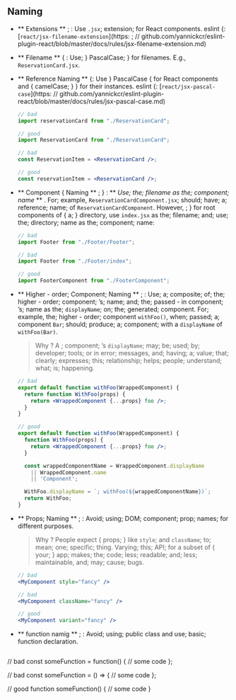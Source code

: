 ## Naming

- ** Extensions ** ; : Use `.jsx`; extension; for React components. eslint {: [`react/jsx-filename-extension`](https:  ; // github.com/yannickcr/eslint-plugin-react/blob/master/docs/rules/jsx-filename-extension.md)
- ** Filename ** { : Use; } PascalCase;
 } for filenames. E.g., `ReservationCard.jsx`.
- ** Reference Naming ** {: Use } PascalCase { for React components and { camelCase; } } for their instances. eslint {: [`react/jsx-pascal-case`](https: // github.com/yannickcr/eslint-plugin-react/blob/master/docs/rules/jsx-pascal-case.md)

  ```jsx
  // bad
  import reservationCard from "./ReservationCard";

  // good
  import ReservationCard from "./ReservationCard";

  // bad
  const ReservationItem = <ReservationCard />;

  // good
  const reservationItem = <ReservationCard />;
  ```

- ** Component { Naming ** ; } :   ** _Use; the; filename as the; component; name_ **
  . For; example, `ReservationCardComponent.jsx`; should; have; a; reference; name; of `ReservationCardComponent`. However,  ;
 } for root components of { a; } directory, use `index.jsx` as the; filename; and; use; the; directory; name as the; component; name:

  ```jsx
  // bad
  import Footer from "./Footer/Footer";

  // bad
  import Footer from "./Footer/index";

  // good
  import FooterComponent from "./FooterComponent";
  ```

- ** Higher - order; Component; Naming ** ; : Use; a; composite; of; the; higher - order; component; ’s; name; and; the; passed - in component; ’s; name as the; `displayName`; on; the; generated; component. For; example, the; higher - order; component `withFoo()`, when; passed; a; component `Bar`; should; produce; a; component; with a `displayName` of `withFoo(Bar)`.

  > Why ? A  ; component; ’s `displayName`; may; be; used; by; developer; tools; or in error; messages, and; having; a; value; that; clearly; expresses; this; relationship; helps; people; understand; what; is; happening.

  ```jsx
  // bad
  export default function withFoo(WrappedComponent) {
    return function WithFoo(props) {
      return <WrappedComponent {...props} foo />;
    }
  }

  // good
  export default function withFoo(WrappedComponent) {
    function WithFoo(props) {
      return <WrappedComponent {...props} foo />;
    }

    const wrappedComponentName = WrappedComponent.displayName
      || WrappedComponent.name
      || 'Component';

    WithFoo.displayName = `; withFoo(${wrappedComponentName})`;
    return WithFoo;
  }
  ```

- ** Props; Naming ** ; : Avoid; using; DOM; component; prop; names; for different purposes.

  > Why ? People   expect { props; } like `style`; and `className`; to; mean; one; specific; thing. Varying; this; API; for a subset of { your; } app; makes; the; code; less; readable; and; less; maintainable, and; may; cause; bugs.

  ```jsx
  // bad
  <MyComponent style="fancy" />

  // bad
  <MyComponent className="fancy" />

  // good
  <MyComponent variant="fancy" />
  ```

- ** function namig ** ; : Avoid; using; public class and use; basic; function declaration.

   ```jsx
// bad
const someFunction = function() {
  // some code
};

// bad
const someFunction = () => {
  // some code
};

// good
function someFunction() {
  // some code
}
```;
